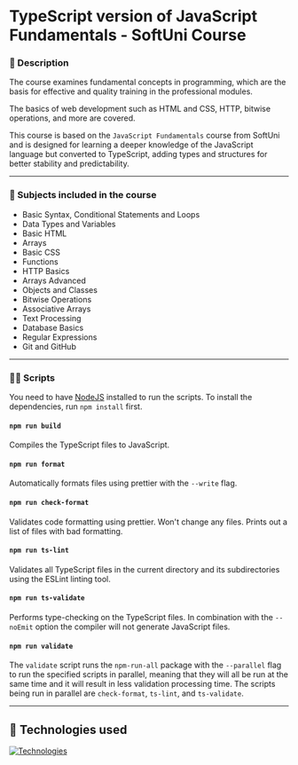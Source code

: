 # TypeScript version of JavaScript Fundamentals - SoftUni Course

### :scroll: Description

The course examines fundamental concepts in programming, which are the basis for effective and quality training in the professional modules.

The basics of web development such as HTML and CSS, HTTP, bitwise operations, and more are covered.

This course is based on the `JavaScript Fundamentals` course from SoftUni and is designed for learning a deeper knowledge of the JavaScript language but converted to TypeScript, adding types and structures for better stability and predictability.

<hr>

### :bookmark_tabs: Subjects included in the course

- Basic Syntax, Conditional Statements and Loops
- Data Types and Variables
- Basic HTML
- Arrays
- Basic CSS
- Functions
- HTTP Basics
- Arrays Advanced
- Objects and Classes
- Bitwise Operations
- Associative Arrays
- Text Processing
- Database Basics
- Regular Expressions
- Git and GitHub

<hr>

### :woman_juggling: Scripts

You need to have [NodeJS](https://nodejs.org/en/) installed to run the scripts. To install the dependencies, run `npm install` first.

#### `npm run build`

Compiles the TypeScript files to JavaScript.

#### `npm run format`

Automatically formats files using prettier with the `--write` flag.

#### `npm run check-format`

Validates code formatting using prettier. Won't change any files. Prints out a list of files with bad formatting.

#### `npm run ts-lint`

Validates all TypeScript files in the current directory and its subdirectories using the ESLint linting tool.

#### `npm run ts-validate`

Performs type-checking on the TypeScript files. In combination with the `--noEmit` option the compiler will not generate JavaScript files.

#### `npm run validate`

The `validate` script runs the `npm-run-all` package with the `--parallel` flag to run the specified scripts in parallel, meaning that they will all be run at the same time and it will result in less validation processing time. The scripts being run in parallel are `check-format`, `ts-lint`, and `ts-validate`.

<hr>

## :briefcase: Technologies used

[![Technologies](https://skills.thijs.gg/icons?i=ts,js)](https://skills.thijs.gg)
